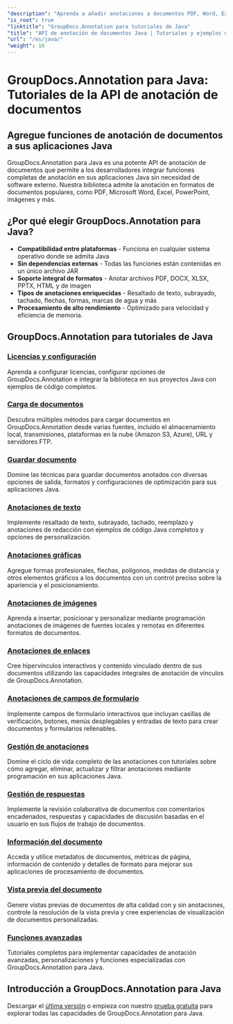 ```yaml
---
"description": "Aprenda a añadir anotaciones a documentos PDF, Word, Excel y PowerPoint con la API de GroupDocs.Annotation para Java. Tutoriales de integración paso a paso y ejemplos de código."
"is_root": true
"linktitle": "GroupDocs.Annotation para tutoriales de Java"
"title": "API de anotación de documentos Java | Tutoriales y ejemplos de GroupDocs.Annotation para Java"
"url": "/es/java/"
"weight": 10
---
```


# GroupDocs.Annotation para Java: Tutoriales de la API de anotación de documentos

## Agregue funciones de anotación de documentos a sus aplicaciones Java

GroupDocs.Annotation para Java es una potente API de anotación de documentos que permite a los desarrolladores integrar funciones completas de anotación en sus aplicaciones Java sin necesidad de software externo. Nuestra biblioteca admite la anotación en formatos de documentos populares, como PDF, Microsoft Word, Excel, PowerPoint, imágenes y más.

## ¿Por qué elegir GroupDocs.Annotation para Java?

- **Compatibilidad entre plataformas** - Funciona en cualquier sistema operativo donde se admita Java
- **Sin dependencias externas** - Todas las funciones están contenidas en un único archivo JAR
- **Soporte integral de formatos** - Anotar archivos PDF, DOCX, XLSX, PPTX, HTML y de imagen
- **Tipos de anotaciones enriquecidas** - Resaltado de texto, subrayado, tachado, flechas, formas, marcas de agua y más
- **Procesamiento de alto rendimiento** - Optimizado para velocidad y eficiencia de memoria.

## GroupDocs.Annotation para tutoriales de Java

### [Licencias y configuración](./licensing-and-configuration)
Aprenda a configurar licencias, configurar opciones de GroupDocs.Annotation e integrar la biblioteca en sus proyectos Java con ejemplos de código completos.

### [Carga de documentos](./document-loading)
Descubra múltiples métodos para cargar documentos en GroupDocs.Annotation desde varias fuentes, incluido el almacenamiento local, transmisiones, plataformas en la nube (Amazon S3, Azure), URL y servidores FTP.

### [Guardar documento](./document-saving)
Domine las técnicas para guardar documentos anotados con diversas opciones de salida, formatos y configuraciones de optimización para sus aplicaciones Java.

### [Anotaciones de texto](./text-annotations)
Implemente resaltado de texto, subrayado, tachado, reemplazo y anotaciones de redacción con ejemplos de código Java completos y opciones de personalización.

### [Anotaciones gráficas](./graphical-annotations)
Agregue formas profesionales, flechas, polígonos, medidas de distancia y otros elementos gráficos a los documentos con un control preciso sobre la apariencia y el posicionamiento.

### [Anotaciones de imágenes](./image-annotations)
Aprenda a insertar, posicionar y personalizar mediante programación anotaciones de imágenes de fuentes locales y remotas en diferentes formatos de documentos.

### [Anotaciones de enlaces](./link-annotations)
Cree hipervínculos interactivos y contenido vinculado dentro de sus documentos utilizando las capacidades integrales de anotación de vínculos de GroupDocs.Annotation.

### [Anotaciones de campos de formulario](./form-field-annotations)
Implemente campos de formulario interactivos que incluyan casillas de verificación, botones, menús desplegables y entradas de texto para crear documentos y formularios rellenables.

### [Gestión de anotaciones](./annotation-management)
Domine el ciclo de vida completo de las anotaciones con tutoriales sobre cómo agregar, eliminar, actualizar y filtrar anotaciones mediante programación en sus aplicaciones Java.

### [Gestión de respuestas](./reply-management)
Implemente la revisión colaborativa de documentos con comentarios encadenados, respuestas y capacidades de discusión basadas en el usuario en sus flujos de trabajo de documentos.

### [Información del documento](./document-information)
Acceda y utilice metadatos de documentos, métricas de página, información de contenido y detalles de formato para mejorar sus aplicaciones de procesamiento de documentos.

### [Vista previa del documento](./document-preview)
Genere vistas previas de documentos de alta calidad con y sin anotaciones, controle la resolución de la vista previa y cree experiencias de visualización de documentos personalizadas.

### [Funciones avanzadas](./advanced-features)
Tutoriales completos para implementar capacidades de anotación avanzadas, personalizaciones y funciones especializadas con GroupDocs.Annotation para Java.

## Introducción a GroupDocs.Annotation para Java

Descargar el [última versión](https://releases.groupdocs.com/annotation/java/) o empieza con nuestro [prueba gratuita](https://releases.groupdocs.com/annotation/java/) para explorar todas las capacidades de GroupDocs.Annotation para Java.